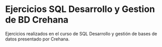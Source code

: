 # Ejercicios SQL Desarrollo y Gestion de BD Crehana
 Ejercicios realizados en el curso de SQL Desarrollo y gestión de bases de datos presentado por Crehana.
